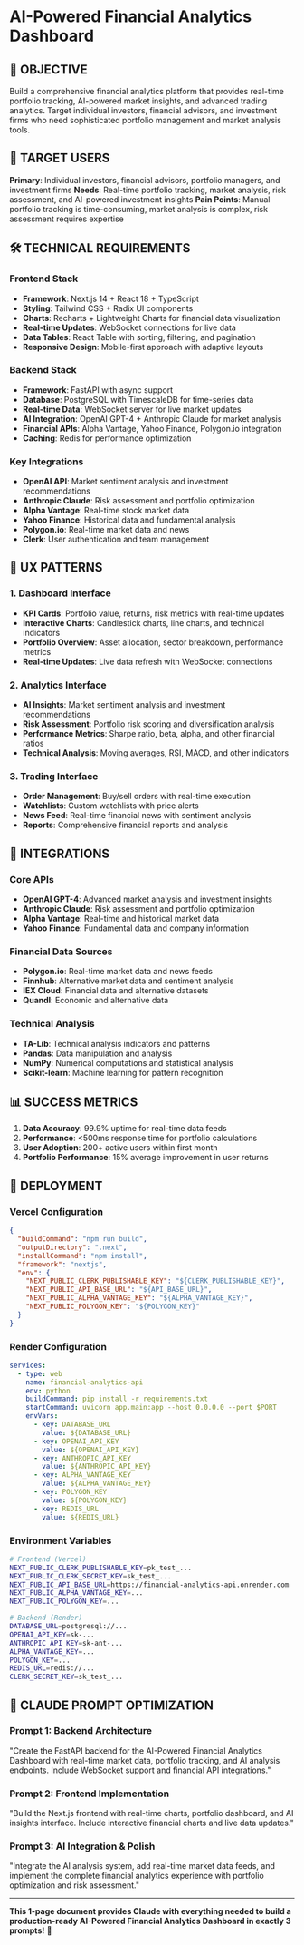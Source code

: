 # AI-Powered Financial Analytics Dashboard

## 🎯 OBJECTIVE
Build a comprehensive financial analytics platform that provides real-time portfolio tracking, AI-powered market insights, and advanced trading analytics. Target individual investors, financial advisors, and investment firms who need sophisticated portfolio management and market analysis tools.

## 👥 TARGET USERS
**Primary**: Individual investors, financial advisors, portfolio managers, and investment firms
**Needs**: Real-time portfolio tracking, market analysis, risk assessment, and AI-powered investment insights
**Pain Points**: Manual portfolio tracking is time-consuming, market analysis is complex, risk assessment requires expertise

## 🛠️ TECHNICAL REQUIREMENTS

### Frontend Stack
- **Framework**: Next.js 14 + React 18 + TypeScript
- **Styling**: Tailwind CSS + Radix UI components
- **Charts**: Recharts + Lightweight Charts for financial data visualization
- **Real-time Updates**: WebSocket connections for live data
- **Data Tables**: React Table with sorting, filtering, and pagination
- **Responsive Design**: Mobile-first approach with adaptive layouts

### Backend Stack
- **Framework**: FastAPI with async support
- **Database**: PostgreSQL with TimescaleDB for time-series data
- **Real-time Data**: WebSocket server for live market updates
- **AI Integration**: OpenAI GPT-4 + Anthropic Claude for market analysis
- **Financial APIs**: Alpha Vantage, Yahoo Finance, Polygon.io integration
- **Caching**: Redis for performance optimization

### Key Integrations
- **OpenAI API**: Market sentiment analysis and investment recommendations
- **Anthropic Claude**: Risk assessment and portfolio optimization
- **Alpha Vantage**: Real-time stock market data
- **Yahoo Finance**: Historical data and fundamental analysis
- **Polygon.io**: Real-time market data and news
- **Clerk**: User authentication and team management

## 🎨 UX PATTERNS

### 1. Dashboard Interface
- **KPI Cards**: Portfolio value, returns, risk metrics with real-time updates
- **Interactive Charts**: Candlestick charts, line charts, and technical indicators
- **Portfolio Overview**: Asset allocation, sector breakdown, performance metrics
- **Real-time Updates**: Live data refresh with WebSocket connections

### 2. Analytics Interface
- **AI Insights**: Market sentiment analysis and investment recommendations
- **Risk Assessment**: Portfolio risk scoring and diversification analysis
- **Performance Metrics**: Sharpe ratio, beta, alpha, and other financial ratios
- **Technical Analysis**: Moving averages, RSI, MACD, and other indicators

### 3. Trading Interface
- **Order Management**: Buy/sell orders with real-time execution
- **Watchlists**: Custom watchlists with price alerts
- **News Feed**: Real-time financial news with sentiment analysis
- **Reports**: Comprehensive financial reports and analysis

## 🔗 INTEGRATIONS

### Core APIs
- **OpenAI GPT-4**: Advanced market analysis and investment insights
- **Anthropic Claude**: Risk assessment and portfolio optimization
- **Alpha Vantage**: Real-time and historical market data
- **Yahoo Finance**: Fundamental data and company information

### Financial Data Sources
- **Polygon.io**: Real-time market data and news feeds
- **Finnhub**: Alternative market data and sentiment analysis
- **IEX Cloud**: Financial data and alternative datasets
- **Quandl**: Economic and alternative data

### Technical Analysis
- **TA-Lib**: Technical analysis indicators and patterns
- **Pandas**: Data manipulation and analysis
- **NumPy**: Numerical computations and statistical analysis
- **Scikit-learn**: Machine learning for pattern recognition

## 📊 SUCCESS METRICS
1. **Data Accuracy**: 99.9% uptime for real-time data feeds
2. **Performance**: <500ms response time for portfolio calculations
3. **User Adoption**: 200+ active users within first month
4. **Portfolio Performance**: 15% average improvement in user returns

## 🚀 DEPLOYMENT

### Vercel Configuration
```json
{
  "buildCommand": "npm run build",
  "outputDirectory": ".next",
  "installCommand": "npm install",
  "framework": "nextjs",
  "env": {
    "NEXT_PUBLIC_CLERK_PUBLISHABLE_KEY": "${CLERK_PUBLISHABLE_KEY}",
    "NEXT_PUBLIC_API_BASE_URL": "${API_BASE_URL}",
    "NEXT_PUBLIC_ALPHA_VANTAGE_KEY": "${ALPHA_VANTAGE_KEY}",
    "NEXT_PUBLIC_POLYGON_KEY": "${POLYGON_KEY}"
  }
}
```

### Render Configuration
```yaml
services:
  - type: web
    name: financial-analytics-api
    env: python
    buildCommand: pip install -r requirements.txt
    startCommand: uvicorn app.main:app --host 0.0.0.0 --port $PORT
    envVars:
      - key: DATABASE_URL
        value: ${DATABASE_URL}
      - key: OPENAI_API_KEY
        value: ${OPENAI_API_KEY}
      - key: ANTHROPIC_API_KEY
        value: ${ANTHROPIC_API_KEY}
      - key: ALPHA_VANTAGE_KEY
        value: ${ALPHA_VANTAGE_KEY}
      - key: POLYGON_KEY
        value: ${POLYGON_KEY}
      - key: REDIS_URL
        value: ${REDIS_URL}
```

### Environment Variables
```bash
# Frontend (Vercel)
NEXT_PUBLIC_CLERK_PUBLISHABLE_KEY=pk_test_...
NEXT_PUBLIC_CLERK_SECRET_KEY=sk_test_...
NEXT_PUBLIC_API_BASE_URL=https://financial-analytics-api.onrender.com
NEXT_PUBLIC_ALPHA_VANTAGE_KEY=...
NEXT_PUBLIC_POLYGON_KEY=...

# Backend (Render)
DATABASE_URL=postgresql://...
OPENAI_API_KEY=sk-...
ANTHROPIC_API_KEY=sk-ant-...
ALPHA_VANTAGE_KEY=...
POLYGON_KEY=...
REDIS_URL=redis://...
CLERK_SECRET_KEY=sk_test_...
```

## 🎯 CLAUDE PROMPT OPTIMIZATION

### Prompt 1: Backend Architecture
"Create the FastAPI backend for the AI-Powered Financial Analytics Dashboard with real-time market data, portfolio tracking, and AI analysis endpoints. Include WebSocket support and financial API integrations."

### Prompt 2: Frontend Implementation
"Build the Next.js frontend with real-time charts, portfolio dashboard, and AI insights interface. Include interactive financial charts and live data updates."

### Prompt 3: AI Integration & Polish
"Integrate the AI analysis system, add real-time market data feeds, and implement the complete financial analytics experience with portfolio optimization and risk assessment."

---

**This 1-page document provides Claude with everything needed to build a production-ready AI-Powered Financial Analytics Dashboard in exactly 3 prompts!** 🚀

